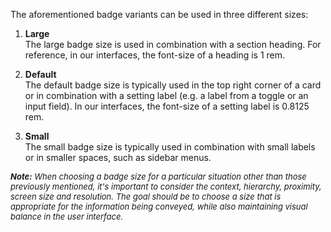 The aforementioned badge variants can be used in three different sizes:

1. **Large**<br>
The large badge size is used in combination with a section heading. For reference, in our interfaces, the font-size of a heading is 1 rem.

2. **Default**<br>
The default badge size is typically used in the top right corner of a card or in combination with a setting label (e.g. a label from a toggle or an input field). In our interfaces, the font-size of a setting label is 0.8125 rem.

3. **Small**<br>
The small badge size is typically used in combination with small labels or in smaller spaces, such as sidebar menus.

<font size="2">_**Note:** When choosing a badge size for a particular situation other than those previously mentioned, it's important to consider the context, hierarchy, proximity, screen size and resolution. The goal should be to choose a size that is appropriate for the information being conveyed, while also maintaining visual balance in the user interface._</font>